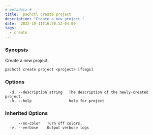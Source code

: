 ```yaml
---
# metadata # 
title:  pachctl create project
description: "Create a new project."
date:  2022-10-11T16:50:12-04:00
tags:
  - create
---
```


### Synopsis

Create a new project.

```
pachctl create project <project> [flags]
```

### Options

```
  -d, --description string   The description of the newly-created project.
  -h, --help                 help for project
```

### Inherited Options

```
      --no-color   Turn off colors.
  -v, --verbose    Output verbose logs
```

